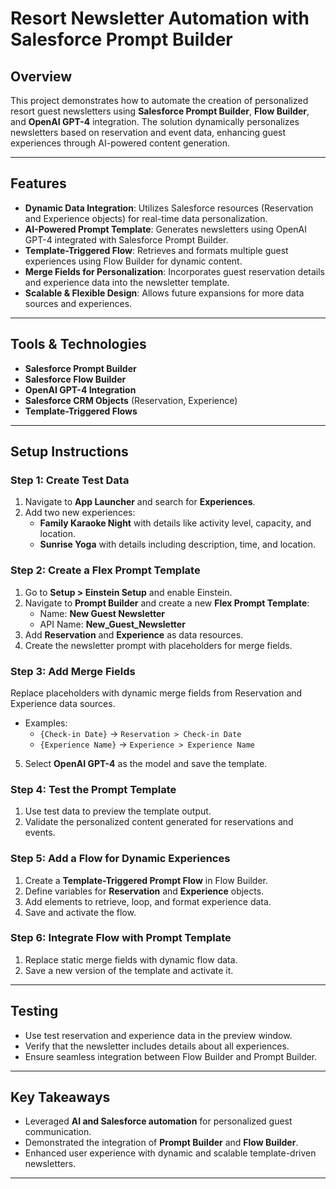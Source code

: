 # Resort Newsletter Automation with Salesforce Prompt Builder

## Overview
This project demonstrates how to automate the creation of personalized resort guest newsletters using **Salesforce Prompt Builder**, **Flow Builder**, and **OpenAI GPT-4** integration. The solution dynamically personalizes newsletters based on reservation and event data, enhancing guest experiences through AI-powered content generation.

---

## Features
- **Dynamic Data Integration**: Utilizes Salesforce resources (Reservation and Experience objects) for real-time data personalization.
- **AI-Powered Prompt Template**: Generates newsletters using OpenAI GPT-4 integrated with Salesforce Prompt Builder.
- **Template-Triggered Flow**: Retrieves and formats multiple guest experiences using Flow Builder for dynamic content.
- **Merge Fields for Personalization**: Incorporates guest reservation details and experience data into the newsletter template.
- **Scalable & Flexible Design**: Allows future expansions for more data sources and experiences.

---

## Tools & Technologies
- **Salesforce Prompt Builder**
- **Salesforce Flow Builder**
- **OpenAI GPT-4 Integration**
- **Salesforce CRM Objects** (Reservation, Experience)
- **Template-Triggered Flows**

---

## Setup Instructions

### Step 1: Create Test Data
1. Navigate to **App Launcher** and search for **Experiences**.
2. Add two new experiences:
   - **Family Karaoke Night** with details like activity level, capacity, and location.
   - **Sunrise Yoga** with details including description, time, and location.

### Step 2: Create a Flex Prompt Template
1. Go to **Setup > Einstein Setup** and enable Einstein.
2. Navigate to **Prompt Builder** and create a new **Flex Prompt Template**:
   - Name: **New Guest Newsletter**
   - API Name: **New_Guest_Newsletter**
3. Add **Reservation** and **Experience** as data resources.
4. Create the newsletter prompt with placeholders for merge fields.

### Step 3: Add Merge Fields
Replace placeholders with dynamic merge fields from Reservation and Experience data sources.
- Examples:
  - `{Check-in Date}` → `Reservation > Check-in Date`
  - `{Experience Name}` → `Experience > Experience Name`
5. Select **OpenAI GPT-4** as the model and save the template.

### Step 4: Test the Prompt Template
1. Use test data to preview the template output.
2. Validate the personalized content generated for reservations and events.

### Step 5: Add a Flow for Dynamic Experiences
1. Create a **Template-Triggered Prompt Flow** in Flow Builder.
2. Define variables for **Reservation** and **Experience** objects.
3. Add elements to retrieve, loop, and format experience data.
4. Save and activate the flow.

### Step 6: Integrate Flow with Prompt Template
1. Replace static merge fields with dynamic flow data.
2. Save a new version of the template and activate it.

---

## Testing
- Use test reservation and experience data in the preview window.
- Verify that the newsletter includes details about all experiences.
- Ensure seamless integration between Flow Builder and Prompt Builder.

---


## Key Takeaways
- Leveraged **AI and Salesforce automation** for personalized guest communication.
- Demonstrated the integration of **Prompt Builder** and **Flow Builder**.
- Enhanced user experience with dynamic and scalable template-driven newsletters.

---



